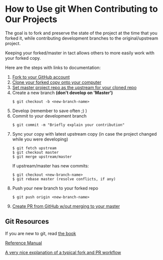 # How to Use git When Contributing to Our Projects

The goal is to fork and preserve the state of the project at the time that you forked it, while contributing development branches to the original/upstream project.

Keeping your forked/master in tact allows others to more easily work with your forked copy.

Here are the steps with links to documentation:

1. [Fork to your GitHub account](https://help.github.com/articles/fork-a-repo/#fork-an-example-repository)
1. [Clone your forked copy onto your computer](https://help.github.com/articles/fork-a-repo/#step-2-create-a-local-clone-of-your-fork)
1. [Set master project repo as the upstream for your cloned repo](https://help.github.com/articles/configuring-a-remote-for-a-fork/)
1. Create a new branch **(don't develop on 'Master')**
    ```
    $ git checkout -b <new-branch-name>
    ```
1. Develop (remember to save often ;) )
1. Commit to your development branch
    ```
    $ git commit -m "Briefly explain your contribution"
    ```
1. Sync your copy with latest upstream copy (in case the project changed while you were developing)
    ```
    $ git fetch upstream
    $ git checkout master
    $ git merge upstream/master
    ```
    If upstream/master has new commits:
    ```
    $ git checkout <new-branch-name>
    $ git rebase master (resolve conflicts, if any)
    ```
1. Push your new branch to your forked repo
    ```
    $ git push origin <new-branch-name>
    ```
1. [Create PR from GitHub w/out merging to your master](https://help.github.com/articles/creating-a-pull-request-from-a-fork/)

## Git Resources
If you are new to git, read [the book](https://www.git-scm.com/book/en/v2)

[Reference Manual](https://www.git-scm.com/docs)

[A very nice explanation of a typical fork and PR workflow](https://gist.github.com/Chaser324/ce0505fbed06b947d962)